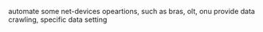 automate some net-devices opeartions, such as bras, olt, onu
provide data crawling, specific data setting
